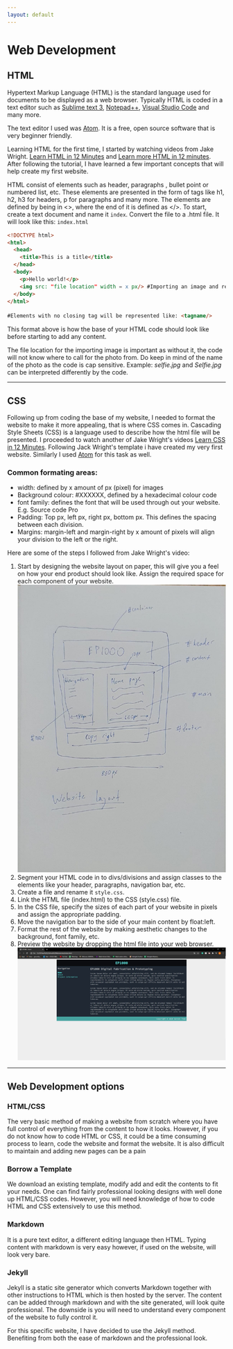 ```yaml
---
layout: default
---
```


# Web Development
## HTML
Hypertext Markup Language (HTML) is the standard language used for documents to be displayed as a web browser. Typically HTML is coded in a text editor such as [Sublime text 3](https://www.sublimetext.com/3), [Notepad++](https://notepad-plus-plus.org/downloads/), [Visual Studio Code](https://code.visualstudio.com/) and many more.

The text editor I used was [Atom](https://atom.io/). It is a free, open source software that is very beginner friendly.

Learning HTML for the first time, I started by watching videos from Jake Wright. [Learn HTML in 12 Minutes](https://www.youtube.com/watch?v=bWPMSSsVdPk) and [Learn more HTML in 12 minutes](https://www.youtube.com/watch?v=KJ13lX20FqU). After following the tutorial, I have learned a few important concepts that will help create my first website.

HTML consist of elements such as header, paragraphs , bullet point or numbered list, etc. These elements are presented in the form of tags like h1, h2, h3 for headers, p for paragraphs and many more. The elements are defined by being in <>, where the end of it is defined as </>. To start, create a text document and name it `index`. Convert the file to a .html file. It will look like this: `index.html`

```html
<!DOCTYPE html>
<html>
  <head>
    <title>This is a title</title>
  </head>
  <body>
    <p>Hello world!</p>
	<img src: "file location" width = x px/> #Importing an image and resizing it
  </body>
</html>

#Elements with no closing tag will be represented like: <tagname/>
```
This format above is how the base of your HTML code should look like before starting to add any content.

The file location for the importing image is important as without it, the code will not know where to call for the photo from. Do keep in mind of the name of the photo as the code is cap sensitive. Example: *selfie.jpg* and *Selfie.jpg* can be interpreted differently by the code.
* * *
## CSS
Following up from coding the base of my website, I needed to format the website to make it more appealing, that is where CSS comes in. Cascading Style Sheets (CSS) is a language used to describe how the html file will be presented. I proceeded to watch another of Jake Wright's videos [Learn CSS in 12 Minutes](https://www.youtube.com/watch?v=0afZj1G0BIE). Following Jack Wright's template i have created my very first website. Similarly I used [Atom](https://atom.io/) for this task as well.

### Common formating areas:
- width: defined by x amount of px (pixel) for images
- Background colour: #XXXXXX, defined by a hexadecimal colour code
- font family: defines the font that will be used through out your website. E.g. Source code Pro
- Padding: Top px, left px, right px, bottom px. This defines the spacing between each division.
- Margins: margin-left and margin-right by x amount of pixels will align your division to the left or the right.


Here are some of the steps I followed from Jake Wright's video:
1. Start by designing the website layout on paper, this will give you a feel on how your end product should look like. Assign the required space for each component of your website.
![](docs/images/weblayout.jpeg)
2. Segment your HTML code in to divs/divisions and assign classes to the elements like your header, paragraphs, navigation bar, etc.
3. Create a file and rename it `style.css`.
4. Link the HTML file (index.html) to the CSS (style.css) file.
5. In the CSS file, specify the sizes of each part of your website in pixels and assign the appropriate padding.
6. Move the navigation bar to the side of your main content by float:left.
7. Format the rest of the website by making aesthetic changes to the background, font family, etc.
8. Preview the website by dropping the html file into your web browser.
![](docs/images/webpreview.JPG)
* * *
## Web Development options
### HTML/CSS
The very basic method of making a website from scratch where you have full control of everything from the content to how it looks. However, if you do not know how to code HTML or CSS, it could be a time consuming process to learn, code the website and format the website. It is also difficult to maintain and adding new pages can be a pain

### Borrow a Template
We download an existing template, modify add and edit the contents to fit your needs. One can find fairly professional looking designs with well done up HTML/CSS codes. However, you will need knowledge of how to code HTML and CSS extensively to use this method.

### Markdown
It is a pure text editor, a different editing language then HTML. Typing content with markdown is very easy however, if used on the website, will look very bare.

### Jekyll
Jekyll is a static site generator which converts Markdown together with other instructions to HTML which is then hosted by the server. The content can be added through markdown and with the site generated, will look quite professional. The downside is you will need to understand every component of the website to fully control it.

For this specific website, I have decided to use the Jekyll method. Benefiting from both the ease of markdown and the professional look.
